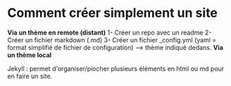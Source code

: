 # Comment créer simplement un site
**Via un thème en remote (distant)**
  1- Créer un repo avec un readme
  2- Créer un fichier markdown (.md)
  3- Créer un fichier _config.yml (yaml = format simplifié de fichier de configuration) --> thème indiqué dedans.
**Via un thème local**


Jekyll : permet d'organiser/piocher plusieurs éléments en html ou md pour en faire un site.

